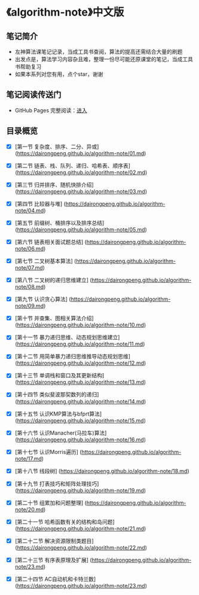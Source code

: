 # 《algorithm-note》中文版

## 笔记简介

* 左神算法课笔记记录，当成工具书查阅，算法的提高还需结合大量的刷题
* 出发点是，算法学习内容杂且难，整理一份尽可能还原课堂的笔记，当成工具书帮助复习
* 如果本系列对您有用，点个star，谢谢

## 笔记阅读传送门

- GitHub Pages 完整阅读：[进入](https://dairongpeng.github.io/algorithm-note/)

## 目录概览

- [x] [第一节 复杂度、排序、二分、异或] (https://dairongpeng.github.io/algorithm-note/01.md)
- [x] [第二节 链表、栈、队列、递归、哈希表、顺序表] (https://dairongpeng.github.io/algorithm-note/02.md)
- [x] [第三节 归并排序、随机快排介绍] (https://dairongpeng.github.io/algorithm-note/03.md)
- [x] [第四节 比较器与堆] (https://dairongpeng.github.io/algorithm-note/04.md)
- [x] [第五节 前缀树、桶排序以及排序总结] (https://dairongpeng.github.io/algorithm-note/05.md)
- [x] [第六节 链表相关面试题总结] (https://dairongpeng.github.io/algorithm-note/06.md)
- [x] [第七节 二叉树基本算法] (https://dairongpeng.github.io/algorithm-note/07.md)
- [x] [第八节 二叉树的递归思维建立] (https://dairongpeng.github.io/algorithm-note/08.md)
- [x] [第九节 认识贪心算法] (https://dairongpeng.github.io/algorithm-note/09.md)
- [x] [第十节 并查集、图相关算法介绍] (https://dairongpeng.github.io/algorithm-note/10.md)
- [x] [第十一节 暴力递归思维、动态规划思维建立] (https://dairongpeng.github.io/algorithm-note/11.md)
- [x] [第十二节 用简单暴力递归思维推导动态规划思维] (https://dairongpeng.github.io/algorithm-note/12.md)
- [x] [第十三节 单调栈和窗口及其更新结构] (https://dairongpeng.github.io/algorithm-note/13.md)
- [x] [第十四节 类似斐波那契数列的递归] (https://dairongpeng.github.io/algorithm-note/14.md)
- [x] [第十五节 认识KMP算法与bfprt算法] (https://dairongpeng.github.io/algorithm-note/15.md)
- [x] [第十六节 认识Manacher(马拉车)算法] (https://dairongpeng.github.io/algorithm-note/16.md)
- [x] [第十七节 认识Morris遍历] (https://dairongpeng.github.io/algorithm-note/17.md)
- [x] [第十八节 线段树] (https://dairongpeng.github.io/algorithm-note/18.md)
- [x] [第十九节 打表技巧和矩阵处理技巧] (https://dairongpeng.github.io/algorithm-note/19.md)
- [x] [第二十节 组累加和问题整理] (https://dairongpeng.github.io/algorithm-note/20.md)
- [x] [第二十一节 哈希函数有关的结构和岛问题] (https://dairongpeng.github.io/algorithm-note/21.md)
- [x] [第二十二节 解决资源限制类题目] (https://dairongpeng.github.io/algorithm-note/22.md)
- [x] [第二十三节 有序表原理及扩展] (https://dairongpeng.github.io/algorithm-note/23.md)
- [x] [第二十四节 AC自动机和卡特兰数] (https://dairongpeng.github.io/algorithm-note/23.md)


